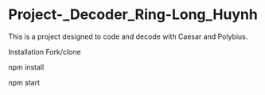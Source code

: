 # Project-_Decoder_Ring-Long_Huynh

This is a project designed to code and decode with Caesar and Polybius.

Installation
Fork/clone

npm install

npm start
